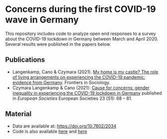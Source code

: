 # Concerns during the first COVID-19 wave in Germany

This repository includes code to analyze open end responses to a survey about the COVID-19 lockdown in Germany between March and April 2020. Several results were published in the papers below.


## Publications

- Langenkamp, Cano & Czymara (2021). [My home is my castle? The role of living arrangements on experiencing the COVID-19 pandemic: evidence from Germany](https://www.frontiersin.org/articles/10.3389/fsoc.2021.785201). Frontiers in Sociology.
- Czymara Langenkamp & Cano (2021): [Cause for concerns: gender inequality in experiencing the COVID-19 lockdown in Germany](https://www.tandfonline.com/doi/full/10.1080/14616696.2020.1808692) published in *European Societies* European Societies 23 (S1): 68 – 81.

## Material

- Data are  available at: https://doi.org/10.7802/2034
- Code is also available [here](https://osf.io/6s7rp/) and [here](https://osf.io/mva5w/)

